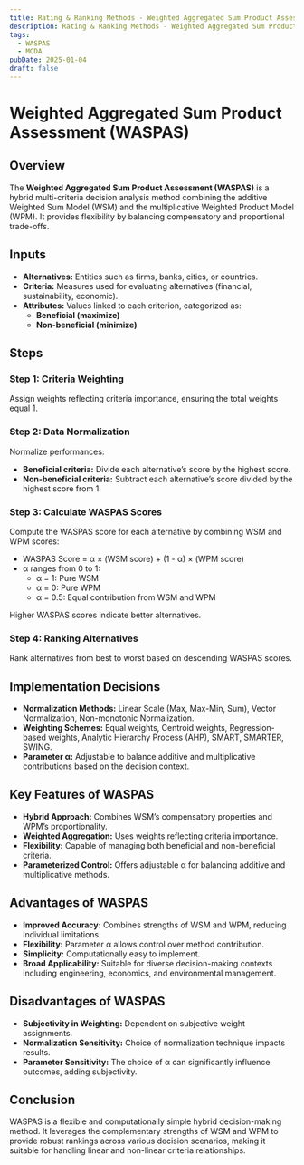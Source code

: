 ```yaml
---
title: Rating & Ranking Methods - Weighted Aggregated Sum Product Assessment (WASPAS) Model
description: Rating & Ranking Methods - Weighted Aggregated Sum Product Assessment (WASPAS) Model
tags:
  - WASPAS
  - MCDA
pubDate: 2025-01-04
draft: false
---
```

# Weighted Aggregated Sum Product Assessment (WASPAS)

## Overview
The **Weighted Aggregated Sum Product Assessment (WASPAS)** is a hybrid multi-criteria decision analysis method combining the additive Weighted Sum Model (WSM) and the multiplicative Weighted Product Model (WPM). It provides flexibility by balancing compensatory and proportional trade-offs.

## Inputs
- **Alternatives:** Entities such as firms, banks, cities, or countries.
- **Criteria:** Measures used for evaluating alternatives (financial, sustainability, economic).
- **Attributes:** Values linked to each criterion, categorized as:
  - **Beneficial (maximize)**
  - **Non-beneficial (minimize)**

## Steps

### Step 1: Criteria Weighting
Assign weights reflecting criteria importance, ensuring the total weights equal 1.

### Step 2: Data Normalization
Normalize performances:
- **Beneficial criteria:** Divide each alternative’s score by the highest score.
- **Non-beneficial criteria:** Subtract each alternative’s score divided by the highest score from 1.

### Step 3: Calculate WASPAS Scores
Compute the WASPAS score for each alternative by combining WSM and WPM scores:
- WASPAS Score = α × (WSM score) + (1 - α) × (WPM score)
- α ranges from 0 to 1:
  - α = 1: Pure WSM
  - α = 0: Pure WPM
  - α = 0.5: Equal contribution from WSM and WPM

Higher WASPAS scores indicate better alternatives.

### Step 4: Ranking Alternatives
Rank alternatives from best to worst based on descending WASPAS scores.

## Implementation Decisions
- **Normalization Methods:** Linear Scale (Max, Max-Min, Sum), Vector Normalization, Non-monotonic Normalization.
- **Weighting Schemes:** Equal weights, Centroid weights, Regression-based weights, Analytic Hierarchy Process (AHP), SMART, SMARTER, SWING.
- **Parameter α:** Adjustable to balance additive and multiplicative contributions based on the decision context.

## Key Features of WASPAS
- **Hybrid Approach:** Combines WSM’s compensatory properties and WPM’s proportionality.
- **Weighted Aggregation:** Uses weights reflecting criteria importance.
- **Flexibility:** Capable of managing both beneficial and non-beneficial criteria.
- **Parameterized Control:** Offers adjustable α for balancing additive and multiplicative methods.

## Advantages of WASPAS
- **Improved Accuracy:** Combines strengths of WSM and WPM, reducing individual limitations.
- **Flexibility:** Parameter α allows control over method contribution.
- **Simplicity:** Computationally easy to implement.
- **Broad Applicability:** Suitable for diverse decision-making contexts including engineering, economics, and environmental management.

## Disadvantages of WASPAS
- **Subjectivity in Weighting:** Dependent on subjective weight assignments.
- **Normalization Sensitivity:** Choice of normalization technique impacts results.
- **Parameter Sensitivity:** The choice of α can significantly influence outcomes, adding subjectivity.

## Conclusion
WASPAS is a flexible and computationally simple hybrid decision-making method. It leverages the complementary strengths of WSM and WPM to provide robust rankings across various decision scenarios, making it suitable for handling linear and non-linear criteria relationships.

